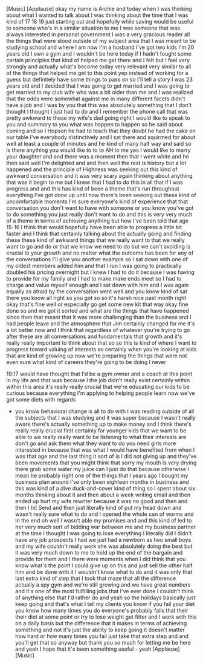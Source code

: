 
[Music]
[Applause]
okay
my name is Archie and today when I was
thinking about what I wanted to talk
about I was thinking about the time that
I was kind of 17 18 19 just starting out
and hopefully while saving would be
useful to someone who&#39;s in a similar
situation to me I was someone that was
always interested in personal government
I was a very gracious reader all the
things that were stood outside of my
subject area that I was meant to be
studying school and where I am now I&#39;m a
husband I&#39;ve got two kids I&#39;m 20 years
old I own a gym and I wouldn&#39;t be here
today if I hadn&#39;t fought some certain
principles that kind of helped me get
there and I felt but I feel very
strongly and actually what&#39;s become
today very relevant very similar to all
of the things that helped me get to this
point
yep instead of working for a guess but
definitely have some things to pass on
so I&#39;ll tell a story I was 23 years old
and I decided that I was going to get
married and I was going to get married
to my club wife who was a bit older than
me and I was realized that the odds were
somewhat against me in many different
facets didn&#39;t have a job and I was by
you that this was absolutely something
that I don&#39;t thought I thought I just
had to do and I remember the phone call
that was pretty awkward to these my
wife&#39;s dad going right I would like to
speak to you and summary to you what was
happen to happen so he said about coming
and so I
Hopson he had to teach that they doubt
he had the cake on our table I&#39;ve
everybody distinctively and I sat there
and squirmed for about well at least a
couple of minutes and he kind of many
half way and said so is there anything
you would like to to to AH to me yes I
would like to marry your daughter and
and there was a moment then that I went
white and he then said well I&#39;m
delighted and and then well the rest is
history
but a lot happened and the principle of
Highness was seeking out this kind of
awkward conversation and it was very
scary again thinking about anything that
was it begin to me but I knew that I had
to do this in all that if I was progress
and and this has kind of been a theme
that&#39;s run throughout everything I&#39;ve
got done up until now there&#39;s been
seeking out these kind of uncomfortable
moments I&#39;m sure everyone&#39;s kind of
experience that that conversation you
don&#39;t want to have with someone or you
know you&#39;ve got to do something you just
really don&#39;t want to do and this is very
very much of a theme in terms of
achieving anything but how I&#39;ve been
told that age 15-16 I think that would
hopefully have been able to progress a
little bit faster and I think that
certainly talking about the actually
going and finding these these kind of
awkward things that we really want to
that we really want to go and do or that
we know we need to do but we can&#39;t
avoiding is crucial to your growth and
no matter what the outcome has been for
any of the conversations I&#39;ll give you
another example so I sat down with one
of my oldest members added him and that
I run I was going to practically doubled
his pricing overnight but I knew I had
to do it because I was having to provide
for my family and I had to make make
ends meet so I had to charge and value
myself enough and I sat down with him
and I was again equally as afraid by the
conversation went well and you know kind
of sat there you know all right so you
got so so it&#39;s harsh nice past month
right okay that&#39;s fine well or
especially go get some new kit that way
okay fine done so and we got it sorted
and what are the things that have
happened since then that meant that it
was more challenging than the business
and I had people leave and the
atmosphere that Jim certainly changed
for me it&#39;s a lot better now and I think
that regardless of whatever you&#39;re
trying to go after these are all
conversations and fundamentals that
growth and it&#39;s really really important
to think about that so so this is kind
of where I want to progress toward
valuing of interests so certainly when
you&#39;re looking at kids that are kind of
growing up now we&#39;re preparing the
things that were not even sure what kind
of careers they&#39;re going to be doing I
never

19:17 would have thought that I&#39;d be a
gym owner and a coach at this point in
my life and that was because I the job
didn&#39;t really exist
certainly within within this area it&#39;s
really really crucial that we&#39;re
educating our kids to be curious because
everything I&#39;m applying to helping
people learn now we&#39;ve got some diets
with regards
- you know behavioral change is all to
do with I was reading outside of all the
subjects that I was studying and it was
super because I wasn&#39;t really aware
there&#39;s actually something up to make
money and I think there&#39;s really really
crucial first certainly for younger kids
that we want to be able to we really
really want to be listening to what
their interests are don&#39;t go and ask
them what they want to do you need girls
more interested in because that was what
I would have benefited from when I was
that age and the last thing it sort of
is I did not giving up and they&#39;ve been
movements that you might think that
sorry my mouth is very drying there grab
some water
my juice can I just do that because
otherwise I mean he probably right one
of the things that I years ago I bought
my business plan around
I&#39;ve only been eighteen months in
business and this was kind of a dive
duck-and-cover
kind of thing so I spent about six
months thinking about it and then about
a week writing email and then ended up
hurt my wife rewriter because it was no
good
and then and then I hit Send and then
just literally kind of put my head down
and wasn&#39;t really sure what to do and I
opened the whole can of worms and in the
end oh well I wasn&#39;t able my promises
and and this kind of led to her very
much sort of bidding war between me and
my business partner at the time I
thought I was going to lose everything
I literally did I didn&#39;t have any job
prospects I had we just had a newborn as
two small boys and my wife couldn&#39;t
really work she was absolutely doing the
best but it was very much down to me to
hold up the end of the bargain and
provide for them and I there were
moments when I did think that you know
what&#39;s the point I could give up on this
and just sell the other half him and be
done with it I wouldn&#39;t know what to do
and it was only that last extra kind of
step that I took that maze that all the
difference
actually a spy gym and we&#39;re still
growing and we have great numbers and
it&#39;s one of the most fulfilling jobs
that I&#39;ve ever done I couldn&#39;t think of
anything else that I&#39;d rather do and
yeah so the holidays basically just keep
going and that&#39;s what I tell my clients
you know if you fail your diet you know
how many times you do everyone&#39;s
probably fails that their their diet at
some point or try to lose weight get
fitter and I work with this on a daily
basis but the difference that it makes
in terms of achieving something and not
it&#39;s just the ability to keep going it
doesn&#39;t matter how hard or how many
times you fail just take that extra step
and and you&#39;ll get that so anyway but
thank you so much for letting me be here
and yeah I hope that it&#39;s been something
useful - yeah
[Applause]
[Music]
